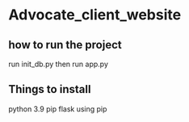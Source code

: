 # Advocate_client_website

## how to run the project
run init_db.py
then run app.py

## Things to install
python 3.9
pip
flask using pip
